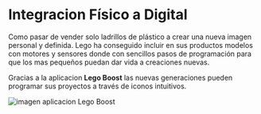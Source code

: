 # Integracion Físico a Digital

Como pasar de vender solo ladrillos de plástico a crear una nueva imagen personal y definida. Lego ha conseguido incluir en sus productos modelos con motores y sensores donde con sencillos pasos de programación
para que los mas pequeños puedan dar vida a creaciones nuevas.

Gracias a la aplicacion **Lego Boost** las nuevas generaciones pueden programar sus proyectos a través de iconos intuitivos.

![imagen  aplicacion Lego Boost](https://www.lego.com/cdn/cs/set/assets/blt1c6e5122bc288274/Boost-App-Sidekick-Tall-CheckDevice.jpg?fit=crop&format=jpg&quality=80&width=800&height=600&dpr=1)

